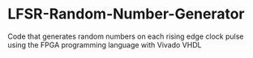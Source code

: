 # LFSR-Random-Number-Generator
Code that generates random numbers on each rising edge clock pulse using the FPGA programming language with Vivado VHDL
